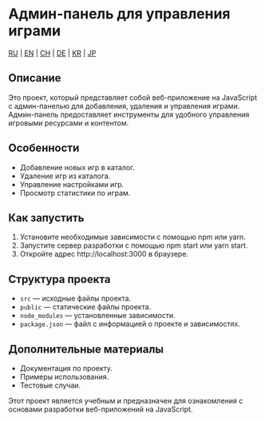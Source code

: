 # Админ-панель для управления играми

[RU](/README.md) | [EN](docs/README_EN.md) | [CH](docs/README_CH.md) | [DE](docs/README_DE.md) | [KR](docs/README_KR.md) | [JP](docs/README_JP.md)

## Описание

Это проект, который представляет собой веб-приложение на JavaScript с админ-панелью для добавления, удаления и управления играми. Админ-панель предоставляет инструменты для удобного управления игровыми ресурсами и контентом.

## Особенности

* Добавление новых игр в каталог.
* Удаление игр из каталога.
* Управление настройками игр.
* Просмотр статистики по играм.

## Как запустить

1. Установите необходимые зависимости с помощью npm или yarn.
2. Запустите сервер разработки с помощью npm start или yarn start.
3. Откройте адрес http://localhost:3000 в браузере.

## Структура проекта

* `src` — исходные файлы проекта.
* `public` — статические файлы проекта.
* `node_modules` — установленные зависимости.
* `package.json` — файл с информацией о проекте и зависимостях.

## Дополнительные материалы

* Документация по проекту.
* Примеры использования.
* Тестовые случаи.

Этот проект является учебным и предназначен для ознакомления с основами разработки веб-приложений на JavaScript.
